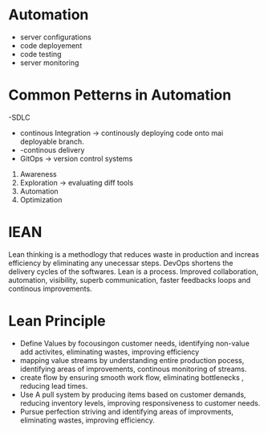 # Automation
- server configurations
- code deployement
- code testing
- server monitoring
# Common Petterns in Automation
-SDLC
- continous Integration -> continously deploying code onto mai deployable branch.
- -continous delivery
- GitOps -> version control systems

1. Awareness
2. Exploration -> evaluating diff tools
3. Automation
4. Optimization


# lEAN
Lean thinking is a methodlogy that reduces waste in production and increas efficiency by eliminating any unecessar steps. DevOps shortens the delivery cycles of the softwares. Lean is a process. Improved collaboration, automation, visibility, superb communication, faster feedbacks loops and continous improvements.

# Lean Principle
- Define Values by focousingon customer needs, identifying non-value  add activites, eliminating wastes, improving efficiency
- mapping value streams by understanding entire production pocess, identifying areas of improvements, continous monitoring of streams.
- create flow by ensuring smooth work flow, eliminating bottlenecks , reducing lead times.
- Use A pull system by producing items based on customer demands, reducing inventory levels, improving responsiveness to customer needs.
- Pursue perfection striving and identifying areas of improvments, eliminating wastes, improving efficiency.
